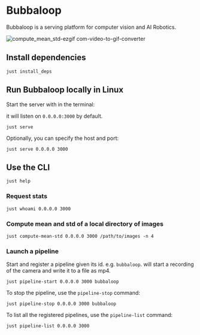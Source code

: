 # Bubbaloop

Bubbaloop is a serving platform for computer vision and AI Robotics.

![compute_mean_std-ezgif com-video-to-gif-converter](https://github.com/user-attachments/assets/22b35c6d-2a97-418c-a6f1-dbc131cf5bdb)

## Install dependencies

```
just install_deps
```

## Run Bubbaloop locally in Linux

Start the server with in the terminal:

it will listen on `0.0.0.0:3000` by default.

```
just serve
```

Optionally, you can specify the host and port:

```
just serve 0.0.0.0 3000
```

## Use the CLI

```
just help
```

### Request stats

```
just whoami 0.0.0.0 3000
```

### Compute mean and std of a local directory of images

```
just compute-mean-std 0.0.0.0 3000 /path/to/images -n 4
```

### Launch a pipeline

Start and register a pipeline given its id. e.g. `bubbaloop`. will start a recording of the camera and write it to a file as mp4.

```
just pipeline-start 0.0.0.0 3000 bubbaloop
```

To stop the pipeline, use the `pipeline-stop` command:

```
just pipeline-stop 0.0.0.0 3000 bubbaloop
```

To list all the registered pipelines, use the `pipeline-list` command:

```
just pipeline-list 0.0.0.0 3000
```
